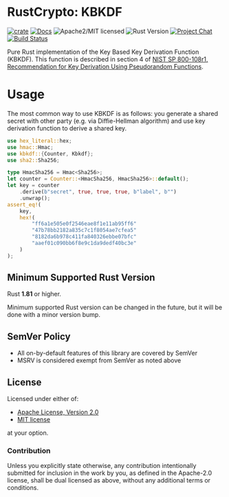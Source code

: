 # RustCrypto: KBKDF

[![crate][crate-image]][crate-link]
[![Docs][docs-image]][docs-link]
![Apache2/MIT licensed][license-image]
![Rust Version][rustc-image]
[![Project Chat][chat-image]][chat-link]
[![Build Status][build-image]][build-link]

Pure Rust implementation of the Key Based Key Derivation Function (KBKDF).
This function is described in section 4 of [NIST SP 800-108r1, Recommendation
for Key Derivation Using Pseudorandom Functions](https://nvlpubs.nist.gov/nistpubs/SpecialPublications/NIST.SP.800-108r1.pdf).

# Usage

The most common way to use KBKDF is as follows: you generate a shared secret with other party
(e.g. via Diffie-Hellman algorithm) and use key derivation function to derive a shared key.

```rust
use hex_literal::hex;
use hmac::Hmac;
use kbkdf::{Counter, Kbkdf};
use sha2::Sha256;

type HmacSha256 = Hmac<Sha256>;
let counter = Counter::<HmacSha256, HmacSha256>::default();
let key = counter
    .derive(b"secret", true, true, true, b"label", b"")
    .unwrap();
assert_eq!(
    key,
    hex!(
        "ff6a1e505e0f2546eae8f1e11ab95ff6"
        "47b78bb2182a835c7c1f8054ae7cfea5"
        "8182da6b978c411fa840326ebbe07bfc"
        "aaef01c090bb6f8e9c1da9dedf40bc3e"
    )
);
```

## Minimum Supported Rust Version

Rust **1.81** or higher.

Minimum supported Rust version can be changed in the future, but it will be
done with a minor version bump.

## SemVer Policy

- All on-by-default features of this library are covered by SemVer
- MSRV is considered exempt from SemVer as noted above

## License

Licensed under either of:

* [Apache License, Version 2.0](http://www.apache.org/licenses/LICENSE-2.0)
* [MIT license](http://opensource.org/licenses/MIT)

at your option.

### Contribution

Unless you explicitly state otherwise, any contribution intentionally submitted
for inclusion in the work by you, as defined in the Apache-2.0 license, shall be
dual licensed as above, without any additional terms or conditions.

[crate-image]: https://img.shields.io/crates/v/kbkdf.svg
[crate-link]: https://crates.io/crates/kbkdf
[docs-image]: https://docs.rs/kbkdf/badge.svg
[docs-link]: https://docs.rs/kbkdf/
[license-image]: https://img.shields.io/badge/license-Apache2.0/MIT-blue.svg
[rustc-image]: https://img.shields.io/badge/rustc-1.81+-blue.svg
[chat-image]: https://img.shields.io/badge/zulip-join_chat-blue.svg
[chat-link]: https://rustcrypto.zulipchat.com/#narrow/stream/260043-KDFs
[build-image]: https://github.com/RustCrypto/KDFs/workflows/kbkdf/badge.svg?branch=master&event=push
[build-link]: https://github.com/RustCrypto/KDFs/actions?query=workflow:kbkdf
